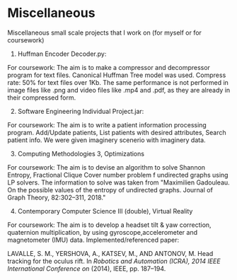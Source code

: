 # Miscellaneous
Miscellaneous small scale projects that I work on (for myself or for coursework)


1. Huffman Encoder Decoder.py:

For coursework: The aim is to make a compressor and decompressor program for text files. Canonical Huffman Tree model was used. Compress rate: 50% for text files over 1Kb. The same performance is not performed in image files like .png and video files like .mp4 and .pdf, as they are already in their compressed form.

2. Software Engineering Individual Project.jar:

For coursework: The aim is to write a patient information processing program. Add/Update patients, List patients with desired attributes, Search patient info. We were given imaginery scenerio with imaginery data.

3. Computing Methodologies 3, Optimizations

For coursework: The aim is to devise an algorithm to solve Shannon Entropy, Fractional Clique Cover number problem f undirected graphs using LP solvers. The information to solve was taken from "Maximilien Gadouleau. On the possible values of the entropy of undirected graphs. Journal of Graph Theory, 82:302–311, 2018."

4. Contemporary Computer Science III (double), Virtual Reality

For coursework: The aim is to develop a headset tilt & yaw correction, quaternion multiplication, by using gyroscope,accelerometer and magnetometer (IMU) data. Implemented/referenced paper:

LAVALLE, S. M., YERSHOVA, A., KATSEV, M., AND ANTONOV, M. Head tracking for the oculus rift. In *Robotics and Automation (ICRA), 2014 IEEE International Conference on* (2014), IEEE, pp. 187–194.
